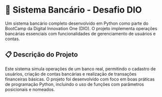 # 🏦 Sistema Bancário - Desafio DIO

Um sistema bancário completo desenvolvido em Python como parte do BootCamp da Digital Innovation One (DIO). O projeto implementa operações bancárias essenciais com funcionalidades de gerenciamento de usuários e contas.

## 📋 Descrição do Projeto

Este sistema simula operações de um banco real, permitindo o cadastro de usuários, criação de contas bancárias e realização de transações financeiras básicas. O projeto foi desenvolvido com foco em boas práticas de programação Python, incluindo o uso de funções com parâmetros posicionais e nomeados.

